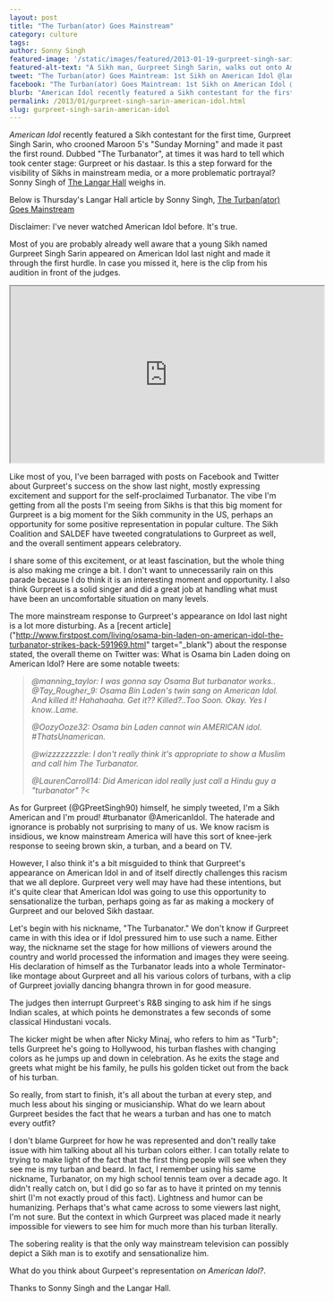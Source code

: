 ```yaml
---
layout: post
title: "The Turban(ator) Goes Mainstream"	
category: culture
tags:
author: Sonny Singh
featured-image: '/static/images/featured/2013-01-19-gurpreet-singh-sarin-american-idol.png'
featured-alt-text: "A Sikh man, Gurpreet Singh Sarin, walks out onto American Idol's contesting stage. He is wearing a purple turban, a black vest, and purple and white flannel."
tweet: "The Turban(ator) Goes Maintream: 1st Sikh on American Idol @langarhall #18MR"
facebook: "The Turban(ator) Goes Maintream: 1st Sikh on American Idol @langarhall #18MR"
blurb: "American Idol recently featured a Sikh contestant for the first time, Gurpreet Singh Sarin, who crooned Maroon 5's "Sunday Morning" and made it past the first round. Dubbed "The Turbanator", at times it was hard to tell which took center stage: Gurpreet or his dastaar. Is this a step forward for the visibility of Sikhs in mainstream media, or a more problematic portrayal?"
permalink: /2013/01/gurpreet-singh-sarin-american-idol.html
slug: gurpreet-singh-sarin-american-idol
---
```


<em>American Idol</em> recently featured a Sikh contestant for the first time, Gurpreet Singh Sarin, who crooned Maroon 5's "Sunday Morning" and made it past the first round. Dubbed "The Turbanator", at times it was hard to tell which took center stage: Gurpreet or his dastaar. Is this a step forward for the visibility of Sikhs in mainstream media, or a more problematic portrayal? Sonny Singh of [The Langar Hall]("http://thelangarhall.com/entertainment/the-turbanator-goes-mainstream/") weighs in.

Below is Thursday's Langar Hall article by Sonny Singh, [The Turban(ator) Goes Mainstream]("http://thelangarhall.com/entertainment/the-turbanator-goes-mainstream/") 

Disclaimer: I've never watched American Idol before. It's true.

Most of you are probably already well aware that a young Sikh named Gurpreet Singh Sarin appeared on American Idol last night and made it through the first hurdle. In case you missed it, here is the clip from his audition in front of the judges.

<iframe src="http://www.youtube.com/embed/vxoQ5PBRETw?rel=0" width="560" height="315"></iframe>

Like most of you, I've been barraged with posts on Facebook and Twitter about Gurpreet's success on the show last night, mostly expressing excitement and support for the self-proclaimed Turbanator. The vibe I'm getting from all the posts I'm seeing from Sikhs is that this big moment for Gurpreet is a big moment for the Sikh community in the US, perhaps an opportunity for some positive representation in popular culture. The Sikh Coalition and SALDEF have tweeted congratulations to Gurpreet as well, and the overall sentiment appears celebratory.

I share some of this excitement, or at least fascination, but the whole thing is also making me cringe a bit. I don't want to unnecessarily rain on this parade because I do think it is an interesting moment and opportunity. I also think Gurpreet is a solid singer and did a great job at handling what must have been an uncomfortable situation on many levels.

The more mainstream response to Gurpreet's appearance on Idol last night is a lot more disturbing. As a [recent article]("http://www.firstpost.com/living/osama-bin-laden-on-american-idol-the-turbanator-strikes-back-591969.html" target="_blank") about the response stated, the overall theme on Twitter was: What is Osama bin Laden doing on American Idol? Here are some notable tweets:

<blockquote><em>@manning_taylor: I was gonna say Osama But turbanator works..</em>
<em>@Tay_Rougher_9: Osama Bin Laden's twin sang on American Idol. And killed it! Hahahaaha. Get it?? Killed?..Too Soon. Okay. Yes I know..Lame.</em>

<em>@OozyOoze32: Osama bin Laden cannot win AMERICAN idol. #ThatsUnamerican.</em>

<em>@wizzzzzzzzle: I don't really think it's appropriate to show a Muslim and call him The Turbanator.</em>

<em>@LaurenCarroll14: Did American idol really just call a Hindu guy a "turbanator" ?</em><</blockquote>

As for Gurpreet (@GPreetSingh90) himself, he simply tweeted, I'm a Sikh American and I'm proud! #turbanator @AmericanIdol. The haterade and ignorance is probably not surprising to many of us. We know racism is insidious, we know mainstream America will have this sort of knee-jerk response to seeing brown skin, a turban, and a beard on TV.

However, I also think it's a bit misguided to think that Gurpreet's appearance on American Idol in and of itself directly challenges this racism that we all deplore. Gurpreet very well may have had these intentions, but it's quite clear that American Idol was going to use this opportunity to sensationalize the turban, perhaps going as far as making a mockery of Gurpreet and our beloved Sikh dastaar.

Let's begin with his nickname, "The Turbanator." We don't know if Gurpreet came in with this idea or if Idol pressured him to use such a name. Either way, the nickname set the stage for how millions of viewers around the country and world processed the information and images they were seeing. His declaration of himself as the Turbanator leads into a whole Terminator-like montage about Gurpreet and all his various colors of turbans, with a clip of Gurpreet jovially dancing bhangra thrown in for good measure.

The judges then interrupt Gurpreet's R&B singing to ask him if he sings Indian scales, at which points he demonstrates a few seconds of some classical Hindustani vocals.

The kicker might be when after Nicky Minaj, who refers to him as "Turb"; tells Gurpreet he's going to Hollywood, his turban flashes with changing colors as he jumps up and down in celebration. As he exits the stage and greets what might be his family, he pulls his golden ticket out from the back of his turban.

So really, from start to finish, it's all about the turban at every step, and much less about his singing or musicianship. What do we learn about Gurpreet besides the fact that he wears a turban and has one to match every outfit?

I don't blame Gurpreet for how he was represented and don't really take issue with him talking about all his turban colors either. I can totally relate to trying to make light of the fact that the first thing people will see when they see me is my turban and beard. In fact, I remember using his same nickname, Turbanator, on my high school tennis team over a decade ago. It didn't really catch on, but I did go so far as to have it printed on my tennis shirt (I'm not exactly proud of this fact). Lightness and humor can be humanizing. Perhaps that's what came across to some viewers last night, I'm not sure. But the context in which Gurpreet was placed made it nearly impossible for viewers to see him for much more than his turban literally.

The sobering reality is that the only way mainstream television can possibly depict a Sikh man is to exotify and sensationalize him.

What do you think about Gurpeet's representation <em>on American Idol?</em>.

Thanks to Sonny Singh and the Langar Hall.
